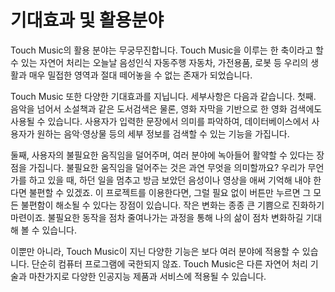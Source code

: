 # 기대효과 및 활용분야

Touch Music의 활용 분야는 무궁무진합니다. Touch Music을 이루는 한 축이라고 할 수 있는 자연어 처리는 오늘날 음성인식 자동주행 자동차, 가전용품, 로봇 등 우리의 생활과 매우 밀접한 영역과 절대 떼어놓을 수 없는 존재가 되었습니다.

Touch Music 또한 다양한 기대효과를 지닙니다. 세부사항은 다음과 같습니다. 첫째. 음악을 넘어서 소설책과 같은 도서검색은 물론, 영화 자막을 기반으로 한 영화 검색에도 사용될 수 있습니다. 사용자가 입력한 문장에서 의미를 파악하여, 데이터베이스에서 사용자가 원하는 음악·영상물 등의 세부 정보를 검색할 수 있는 기능을 가집니다.

둘째, 사용자의 불필요한 움직임을 덜어주며, 여러 분야에 녹아들어 활약할 수 있다는 장점을 가집니다. 불필요한 움직임을 덜어주는 것은 과연 무엇을 의미할까요? 우리가 무언가를 하고 있을 때, 하던 일을 멈추고 방금 보았던 음성이나 영상을 애써 기억해 내야 한다면 불편할 수 있겠죠. 이 프로젝트를 이용한다면, 그럴 필요 없이 버튼만 누르면 그 모든 불편함이 해소될 수 있다는 장점이 있습니다. 작은 변화는 종종 큰 기쁨으로 진화하기 마련이죠. 불필요한 동작을 점차 줄여나가는 과정을 통해 나의 삶이 점차 변화하길 기대해 볼 수 있습니다.

이뿐만 아니라, Touch Music이 지닌 다양한 기능은 보다 여러 분야에 적용할 수 있습니다. 단순히 컴퓨터 프로그램에 국한되지 않죠. Touch Music은 다른 자연어 처리 기술과 마찬가지로 다양한 인공지능 제품과 서비스에 적용될 수 있습니다.
